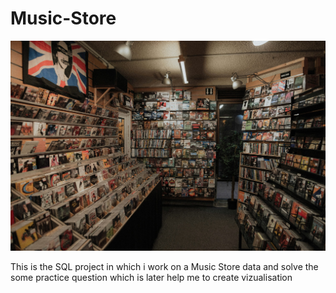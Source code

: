 # Music-Store

![Music-Store-Logo](https://github.com/AnkushKumar0408/Music-Store/blob/main/MusicStoreLogo.jpeg)


This is the SQL project in which i work on a Music Store data and solve the some practice question which is later help me to create vizualisation
